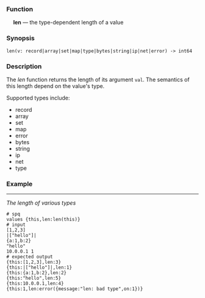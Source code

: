 ### Function

&emsp; **len** &mdash; the type-dependent length of a value

### Synopsis

```
len(v: record|array|set|map|type|bytes|string|ip|net|error) -> int64
```

### Description

The _len_ function returns the length of its argument `val`.
The semantics of this length depend on the value's type.

Supported types include:
- record
- array
- set
- map
- error
- bytes
- string
- ip
- net
- type

### Example

---

_The length of various types_

```mdtest-spq {data-layout="stacked"}
# spq
values {this,len:len(this)}
# input
[1,2,3]
|["hello"]|
{a:1,b:2}
"hello"
10.0.0.1 1
# expected output
{this:[1,2,3],len:3}
{this:|["hello"]|,len:1}
{this:{a:1,b:2},len:2}
{this:"hello",len:5}
{this:10.0.0.1,len:4}
{this:1,len:error({message:"len: bad type",on:1})}
```
